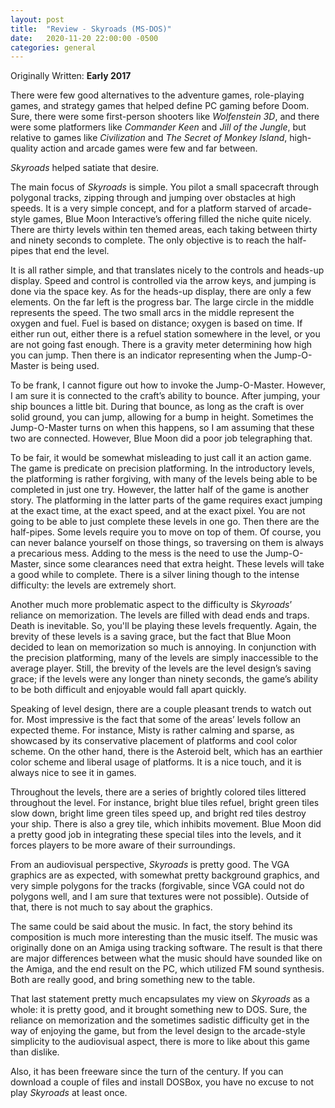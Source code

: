 ```yaml
---
layout: post
title:  "Review - Skyroads (MS-DOS)"
date:   2020-11-20 22:00:00 -0500
categories: general
---
```

Originally Written: **Early 2017**

There were few good alternatives to the adventure games, role-playing games, and strategy games that helped define PC gaming before Doom. Sure, there were some first-person shooters like *Wolfenstein 3D*, and there were some platformers like *Commander Keen* and *Jill of the Jungle*, but relative to games like *Civilization* and *The Secret of Monkey Island*, high-quality action and arcade games were few and far between.

*Skyroads* helped satiate that desire.

The main focus of *Skyroads* is simple. You pilot a small spacecraft through polygonal tracks, zipping through and jumping over obstacles at high speeds. It is a very simple concept, and for a platform starved of arcade-style games, Blue Moon Interactive’s offering filled the niche quite nicely. There are thirty levels within ten themed areas, each taking between thirty and ninety seconds to complete. The only objective is to reach the half-pipes that end the level. 

It is all rather simple, and that translates nicely to the controls and heads-up display. Speed and control is controlled via the arrow keys, and jumping is done via the space key. As for the heads-up display, there are only a few elements. On the far left is the progress bar. The large circle in the middle represents the speed. The two small arcs in the middle represent the oxygen and fuel. Fuel is based on distance; oxygen is based on time. If either run out, either there is a refuel station somewhere in the level, or you are not going fast enough. There is a gravity meter determining how high you can jump. Then there is an indicator representing when the Jump-O-Master is being used.

To be frank, I cannot figure out how to invoke the Jump-O-Master. However, I am sure it is connected to the craft’s ability to bounce. After jumping, your ship bounces a little bit. During that bounce, as long as the craft is over solid ground, you can jump, allowing for a bump in height. Sometimes the Jump-O-Master turns on when this happens, so I am assuming that these two are connected. However, Blue Moon did a poor job telegraphing that.

To be fair, it would be somewhat misleading to just call it an action game. The game is predicate on precision platforming. In the introductory levels, the platforming is rather forgiving, with many of the levels being able to be completed in just one try. However, the latter half of the game is another story. The platforming in the latter parts of the game requires exact jumping at the exact time, at the exact speed, and at the exact pixel. You are not going to be able to just complete these levels in one go. Then there are the half-pipes. Some levels require you to move on top of them. Of course, you can never balance yourself on those things, so traversing on them is always a precarious mess. Adding to the mess is the need to use the Jump-O-Master, since some clearances need that extra height. These levels will take a good while to complete. There is a silver lining though to the intense difficulty: the levels are extremely short.

Another much more problematic aspect to the difficulty is *Skyroads*’ reliance on memorization. The levels are filled with dead ends and traps. Death is inevitable. So, you'll be playing these levels frequently. Again, the brevity of these levels is a saving grace, but the fact that Blue Moon decided to lean on memorization so much is annoying. In conjunction with the precision platforming, many of the levels are simply inaccessible to the average player. Still, the brevity of the levels are the level design’s saving grace; if the levels were any longer than ninety seconds, the game’s ability to be both difficult and enjoyable would fall apart quickly.

Speaking of level design, there are a couple pleasant trends to watch out for. Most impressive is the fact that some of the areas’ levels follow an expected theme. For instance, Misty is rather calming and sparse, as showcased by its conservative placement of platforms and cool color scheme. On the other hand, there is the Asteroid belt, which has an earthier color scheme and liberal usage of platforms. It is a nice touch, and it is always nice to see it in games.

Throughout the levels, there are a series of brightly colored tiles littered throughout the level. For instance, bright blue tiles refuel, bright green tiles slow down, bright lime green tiles speed up, and bright red tiles destroy your ship. There is also a grey tile, which inhibits movement. Blue Moon did a pretty good job in integrating these special tiles into the levels, and it forces players to be more aware of their surroundings.

From an audiovisual perspective, *Skyroads* is pretty good. The VGA graphics are as expected, with somewhat pretty background graphics, and very simple polygons for the tracks (forgivable, since VGA could not do polygons well, and I am sure that textures were not possible). Outside of that, there is not much to say about the graphics.

The same could be said about the music. In fact, the story behind its composition is much more interesting than the music itself. The music was originally done on an Amiga using tracking software. The result is that there are major differences between what the music should have sounded like on the Amiga, and the end result on the PC, which utilized FM sound synthesis. Both are really good, and bring something new to the table.

That last statement pretty much encapsulates my view on *Skyroads* as a whole: it is pretty good, and it brought something new to DOS. Sure, the reliance on memorization and the sometimes sadistic difficulty get in the way of enjoying the game, but from the level design to the arcade-style simplicity to the audiovisual aspect, there is more to like about this game than dislike.

Also, it has been freeware since the turn of the century. If you can download a couple of files and install DOSBox, you have no excuse to not play *Skyroads* at least once.